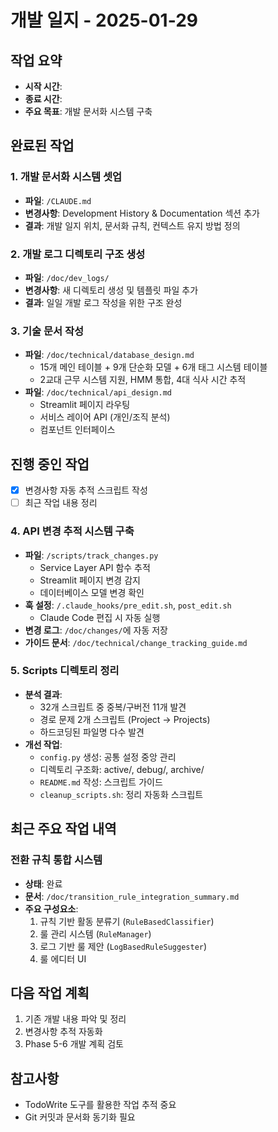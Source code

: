 # 개발 일지 - 2025-01-29

## 작업 요약
- **시작 시간**: 
- **종료 시간**: 
- **주요 목표**: 개발 문서화 시스템 구축

## 완료된 작업
### 1. 개발 문서화 시스템 셋업
- **파일**: `/CLAUDE.md`
- **변경사항**: Development History & Documentation 섹션 추가
- **결과**: 개발 일지 위치, 문서화 규칙, 컨텍스트 유지 방법 정의

### 2. 개발 로그 디렉토리 구조 생성
- **파일**: `/doc/dev_logs/`
- **변경사항**: 새 디렉토리 생성 및 템플릿 파일 추가
- **결과**: 일일 개발 로그 작성을 위한 구조 완성

### 3. 기술 문서 작성
- **파일**: `/doc/technical/database_design.md`
  - 15개 메인 테이블 + 9개 단순화 모델 + 6개 태그 시스템 테이블
  - 2교대 근무 시스템 지원, HMM 통합, 4대 식사 시간 추적
- **파일**: `/doc/technical/api_design.md`
  - Streamlit 페이지 라우팅
  - 서비스 레이어 API (개인/조직 분석)
  - 컴포넌트 인터페이스

## 진행 중인 작업
- [x] 변경사항 자동 추적 스크립트 작성
- [ ] 최근 작업 내용 정리

### 4. API 변경 추적 시스템 구축
- **파일**: `/scripts/track_changes.py`
  - Service Layer API 함수 추적
  - Streamlit 페이지 변경 감지
  - 데이터베이스 모델 변경 확인
- **훅 설정**: `/.claude_hooks/pre_edit.sh`, `post_edit.sh`
  - Claude Code 편집 시 자동 실행
- **변경 로그**: `/doc/changes/`에 자동 저장
- **가이드 문서**: `/doc/technical/change_tracking_guide.md`

### 5. Scripts 디렉토리 정리
- **분석 결과**:
  - 32개 스크립트 중 중복/구버전 11개 발견
  - 경로 문제 2개 스크립트 (Project → Projects)
  - 하드코딩된 파일명 다수 발견
- **개선 작업**:
  - `config.py` 생성: 공통 설정 중앙 관리
  - 디렉토리 구조화: active/, debug/, archive/
  - `README.md` 작성: 스크립트 가이드
  - `cleanup_scripts.sh`: 정리 자동화 스크립트

## 최근 주요 작업 내역
### 전환 규칙 통합 시스템
- **상태**: 완료
- **문서**: `/doc/transition_rule_integration_summary.md`
- **주요 구성요소**:
  1. 규칙 기반 활동 분류기 (`RuleBasedClassifier`)
  2. 룰 관리 시스템 (`RuleManager`)
  3. 로그 기반 룰 제안 (`LogBasedRuleSuggester`)
  4. 룰 에디터 UI

## 다음 작업 계획
1. 기존 개발 내용 파악 및 정리
2. 변경사항 추적 자동화
3. Phase 5-6 개발 계획 검토

## 참고사항
- TodoWrite 도구를 활용한 작업 추적 중요
- Git 커밋과 문서화 동기화 필요